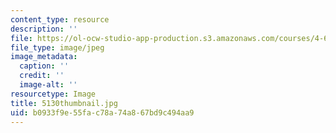 ```yaml
---
content_type: resource
description: ''
file: https://ol-ocw-studio-app-production.s3.amazonaws.com/courses/4-614-religious-architecture-and-islamic-cultures-fall-2002/b0933f9e55fac78a74a867bd9c494aa9_5130thumbnail.jpg
file_type: image/jpeg
image_metadata:
  caption: ''
  credit: ''
  image-alt: ''
resourcetype: Image
title: 5130thumbnail.jpg
uid: b0933f9e-55fa-c78a-74a8-67bd9c494aa9
---
```

